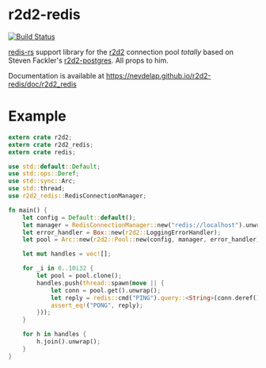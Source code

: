 r2d2-redis
=============

[![Build Status](https://travis-ci.org/nevdelap/r2d2-redis.svg)](https://travis-ci.org/nevdelap/r2d2-redis)

[redis-rs](https://github.com/mitsuhiko/redis-rs) support library for the [r2d2](https://github.com/sfackler/r2d2) connection pool *totally* based on Steven Fackler's [r2d2-postgres](https://github.com/sfackler/r2d2-postgres). All props to him.

Documentation is available at https://nevdelap.github.io/r2d2-redis/doc/r2d2_redis

# Example

```rust
extern crate r2d2;
extern crate r2d2_redis;
extern crate redis;

use std::default::Default;
use std::ops::Deref;
use std::sync::Arc;
use std::thread;
use r2d2_redis::RedisConnectionManager;

fn main() {
    let config = Default::default();
    let manager = RedisConnectionManager::new("redis://localhost").unwrap();
    let error_handler = Box::new(r2d2::LoggingErrorHandler);
    let pool = Arc::new(r2d2::Pool::new(config, manager, error_handler).unwrap());

    let mut handles = vec![];

    for _i in 0..10i32 {
        let pool = pool.clone();
        handles.push(thread::spawn(move || {
            let conn = pool.get().unwrap();
            let reply = redis::cmd("PING").query::<String>(conn.deref()).unwrap();
            assert_eq!("PONG", reply);
        }));
    }

    for h in handles {
        h.join().unwrap();
    }
}
```
